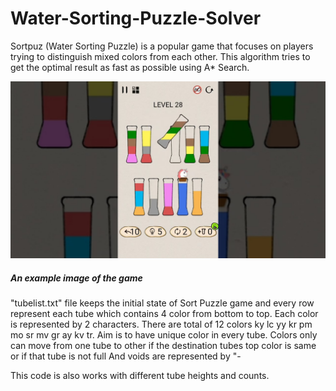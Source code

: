 # Water-Sorting-Puzzle-Solver
Sortpuz (Water Sorting Puzzle) is a popular game that focuses on players trying to distinguish mixed colors from each other. This algorithm tries to get the optimal result as fast as possible using A* Search. 

![An example image of the game](https://github.com/AlperMumcular/Water-Sorting-Puzzle-Solver/blob/main/img.png?raw=true)
##### An example image of the game

"tubelist.txt" file keeps the initial state of Sort Puzzle game and every row represent each tube which contains 4 color from bottom to top. Each color is represented by 2 characters. There are total of 12 colors ky lc yy kr pm mo sr mv gr ay kv tr. Aim is to have unique color in every tube. Colors only can move from one tube to other if the destination tubes top color is same or if that tube is not full And voids are represented by "-

This code is also works with different tube heights and counts.
